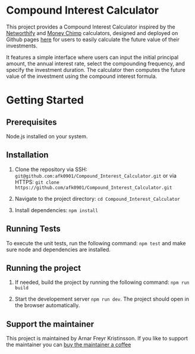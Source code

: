 # Compound Interest Calculator

This project provides a Compound Interest Calculator inspired by the [Networthify](https://networthify.com/calculator/earlyretirement?income=50000&initialBalance=0&expenses=20000&annualPct=5&withdrawalRate=4) and [Money Chimp](http://www.moneychimp.com/calculator/compound_interest_calculator.htm) calculators, designed and deployed on Github pages [here](https://afk0901.github.io/Compound_Interest_Calculator/) for users to easily calculate the future value of their investments.

It features a simple interface where users can input the initial principal amount, the annual interest rate,
select the compounding frequency, and specify the investment duration.
The calculator then computes the future value of the investment using the compound interest formula.

# Getting Started

## Prerequisites

Node.js installed on your system.

## Installation

1. Clone the repository via SSH: `git@github.com:afk0901/Compound_Interest_Calculator.git`
   or via HTTPS: `git clone https://github.com/afk0901/Compound_Interest_Calculator.git`

2. Navigate to the project directory: `cd Compound_Interest_Calculator`

3. Install dependencies: `npm install`

## Running Tests

To execute the unit tests, run the following command: `npm test` and make sure node and dependencies are installed.

## Running the project

1. If needed, build the project by running the following command: `npm run build`

2. Start the developement server `npm run dev`. The project should open in the browser automatically.

## Support the maintainer

This project is maintained by Arnar Freyr Kristinsson. If you like to support the maintainer you can [buy the maintainer a coffee](https://buymeacoffee.com/afk0901)